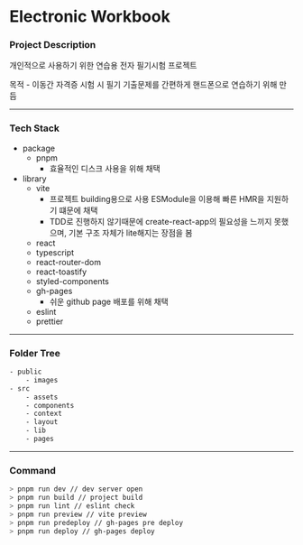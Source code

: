 # Electronic Workbook

### Project Description

개인적으로 사용하기 위한 연습용 전자 필기시험 프로젝트

목적 - 이동간 자격증 시험 시 필기 기출문제를 간편하게 핸드폰으로 연습하기 위해 만듬

---

### Tech Stack

- package
  - pnpm
    - 효율적인 디스크 사용을 위해 채택
- library
  - vite
    - 프로젝트 building용으로 사용 ESModule을 이용해 빠른 HMR을 지원하기 떄문에 채택
    - TDD로 진행하지 않기때문에 create-react-app의 필요성을 느끼지 못했으며, 기본 구조 자체가 lite해지는 장점을 봄
  - react
  - typescript
  - react-router-dom
  - react-toastify
  - styled-components
  - gh-pages
    - 쉬운 github page 배포를 위해 채택
  - eslint
  - prettier

---

### Folder Tree

```bash
- public
	- images
- src
	- assets
	- components
	- context
	- layout
	- lib
	- pages
```

---

### Command

```bash
> pnpm run dev // dev server open
> pnpm run build // project build
> pnpm run lint // eslint check
> pnpm run preview // vite preview
> pnpm run predeploy // gh-pages pre deploy
> pnpm run deploy // gh-pages deploy
```
